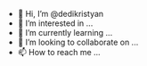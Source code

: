 - 👋 Hi, I’m @dedikristyan
- 👀 I’m interested in ...
- 🌱 I’m currently learning ...
- 💞️ I’m looking to collaborate on ...
- 📫 How to reach me ...

<!---
dedikristyan/dedikristyan is a ✨ special ✨ repository because its `README.md` (this file) appears on your GitHub profile.
You can click the Preview link to take a look at your changes.
--->
